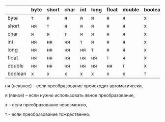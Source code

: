 |          | byte | short | char | int | long | float | double | boolean |
|----------|------|-------|------|-----|------|-------|--------|---------|
| byte     |  т   |  я    |  я   |  я  |  я   |  я    |   я    |    х    |
| short    |  ня  |  т    |  я   |  я  |  я   |  я    |   я    |    х    |
| char     |  я   |  я    |  т   |  я  |  я   |  я    |   я    |    х    |
| int      |  ня  |  ня   |  ня  |  т  |  я   |  я    |   я    |    х    |
| long     |  ня  |  ня   |  ня  |  ня |  т   |  я    |   я    |    х    |
| float    |  ня  |  ня   |  ня  |  ня |  ня  |  т    |   я    |    х    |
| double   |  ня  |  ня   |  ня  |  ня |  ня  |  ня   |   т    |    х    |
| boolean  |  x   |  x    |  х   |  х  |  х   |  х    |   х    |    т    |

ня (неявное) – если преобразование происходит автоматически,

я (явное) – если нужно использовать явное преобразование,

х – если преобразование невозможно,

т  - если преобразование тождественно.